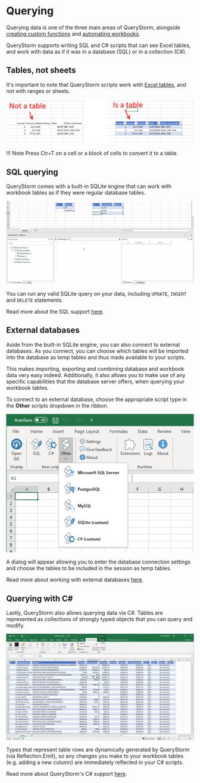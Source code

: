 # Querying

Querying data is one of the three main areas of QueryStorm, alongside [creating custom functions](todo) and [automating workbooks](todo). 

QueryStorm supports writing SQL and C# scripts that can see Excel tables, and work with data as if it was in a database (SQL) or in a collection (C#). 

## Tables, not sheets
It's important to note that QueryStorm scripts work with [Excel tables](https://support.office.com/en-us/article/overview-of-excel-tables-7ab0bb7d-3a9e-4b56-a3c9-6c94334e492c "Excel tables"), and not with ranges or sheets.

![Tables](../../Images/tables.png)

!!! Note
	Press Ctr+T on a cell or a block of cells to convert it to a table.

## SQL querying

QueryStorm comes with a built-in SQLite engine that can work with workbook tables as if they were regular database tables. 

![Querying with SQLite](../../Images/sql_querying.gif)

You can run any valid SQLite query on your data, including `UPDATE`, `INSERT` and `DELETE` statements. 

Read more about the SQL support [here](todo).

## External databases

Aside from the built-in SQLite engine, you can also connect to external databases. As you connect, you can choose which tables will be imported into the database as temp tables and thus made available to your scripts. 

This makes importing, exporting and combining database and workbook data very easy indeed. Additionally, it also allows you to make use of any specific capabilities that the database server offers, when querying your workbook tables.

To connect to an external database, choose the appropriate script type in the **Other** scripts dropdown in the ribbon. 

![Connect to DBs](../../Images/other_scripts.png)

A dialog will appear allowing you to enter the database connection settings and choose the tables to be included in the session as temp tables.

Read more about working with external databases [here](todo).

## Querying with C# #
Lastly, QueryStorm also allows querying data via C#. Tables are represented as collections of strongly typed objects that you can query and modify. 

![Querying with C#](../../Images/csharpintro.gif)

Types that represent table rows are dynamically generated by QueryStorm (via Reflection.Emit), so any changes you make to your workbook tables (e.g. adding a new column) are immediately reflected in your C# scripts.

Read more about QueryStorm's C# support [here](../csharp/querying).

